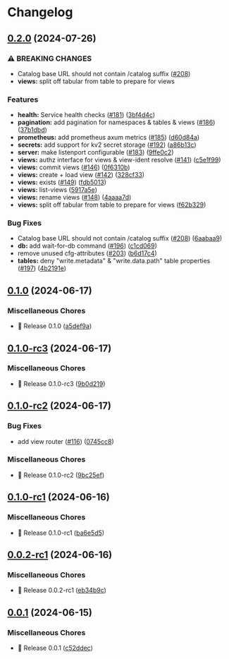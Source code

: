 # Changelog

## [0.2.0](https://github.com/hansetag/iceberg-catalog/compare/v0.1.0...v0.2.0) (2024-07-26)


### ⚠ BREAKING CHANGES

* Catalog base URL should not contain /catalog suffix ([#208](https://github.com/hansetag/iceberg-catalog/issues/208))
* **views:** split off tabular from table to prepare for views

### Features

* **health:** Service health checks ([#181](https://github.com/hansetag/iceberg-catalog/issues/181)) ([3bf4d4c](https://github.com/hansetag/iceberg-catalog/commit/3bf4d4c99e09b3ae90ea1b4a9aba5136300df514))
* **pagination:** add pagination for namespaces & tables & views ([#186](https://github.com/hansetag/iceberg-catalog/issues/186)) ([37b1dbd](https://github.com/hansetag/iceberg-catalog/commit/37b1dbd3fdd16c79e9f981d29c3842d7d7140564))
* **prometheus:** add prometheus axum metrics ([#185](https://github.com/hansetag/iceberg-catalog/issues/185)) ([d60d84a](https://github.com/hansetag/iceberg-catalog/commit/d60d84aebf26052a72e26ff6350d9636d4865009))
* **secrets:** add support for kv2 secret storage ([#192](https://github.com/hansetag/iceberg-catalog/issues/192)) ([a86b13c](https://github.com/hansetag/iceberg-catalog/commit/a86b13c5020cd52073608c74dacc86eff7e1bb60))
* **server:** make listenport configurable ([#183](https://github.com/hansetag/iceberg-catalog/issues/183)) ([9ffe0c2](https://github.com/hansetag/iceberg-catalog/commit/9ffe0c2e2c78b178bcb3900ed4d6a246e4eaeacb))
* **views:** authz interface for views & view-ident resolve ([#141](https://github.com/hansetag/iceberg-catalog/issues/141)) ([c5e1f99](https://github.com/hansetag/iceberg-catalog/commit/c5e1f99eba7244bdca9c37a42c3fe36f47c117a0))
* **views:** commit views ([#146](https://github.com/hansetag/iceberg-catalog/issues/146)) ([0f6310b](https://github.com/hansetag/iceberg-catalog/commit/0f6310b2486cc608af6844c35be7a45ebeb998cd))
* **views:** create + load view ([#142](https://github.com/hansetag/iceberg-catalog/issues/142)) ([328cf33](https://github.com/hansetag/iceberg-catalog/commit/328cf33cf268cdbb7df2f185ed228291e509d6ab))
* **views:** exists ([#149](https://github.com/hansetag/iceberg-catalog/issues/149)) ([fdb5013](https://github.com/hansetag/iceberg-catalog/commit/fdb501326f72734a7faafc685402ef7d12e1189c))
* **views:** list-views ([5917a5e](https://github.com/hansetag/iceberg-catalog/commit/5917a5e853e1a3c03f47cbad9152b74f9b88e9fa))
* **views:** rename views ([#148](https://github.com/hansetag/iceberg-catalog/issues/148)) ([4aaaa7d](https://github.com/hansetag/iceberg-catalog/commit/4aaaa7d6f727388c43a8ecc6f307a261b74abbef))
* **views:** split off tabular from table to prepare for views ([f62b329](https://github.com/hansetag/iceberg-catalog/commit/f62b3292e5fd9951dd20c6a48432e16c337db7a5))


### Bug Fixes

* Catalog base URL should not contain /catalog suffix ([#208](https://github.com/hansetag/iceberg-catalog/issues/208)) ([6aabaa9](https://github.com/hansetag/iceberg-catalog/commit/6aabaa97b1f8531830dd512c9a61c461c3f05b7f))
* **db:** add wait-for-db command ([#196](https://github.com/hansetag/iceberg-catalog/issues/196)) ([c1cd069](https://github.com/hansetag/iceberg-catalog/commit/c1cd069d773906a4c647dcc007c50b0aa6929c29))
* remove unused cfg-attributes ([#203](https://github.com/hansetag/iceberg-catalog/issues/203)) ([b6d17c4](https://github.com/hansetag/iceberg-catalog/commit/b6d17c4bbdef073962fd220faf4a632f4a64e541))
* **tables:** deny "write.metadata" & "write.data.path" table properties  ([#197](https://github.com/hansetag/iceberg-catalog/issues/197)) ([4b2191e](https://github.com/hansetag/iceberg-catalog/commit/4b2191e58439ce99a5420f411a121a2ba89a0698))

## [0.1.0](https://github.com/hansetag/iceberg-catalog/compare/v0.1.0-rc3...v0.1.0) (2024-06-17)


### Miscellaneous Chores

* 🚀 Release 0.1.0 ([a5def9a](https://github.com/hansetag/iceberg-catalog/commit/a5def9a527aa615779b60fe8fc5a18aaa47f33ee))

## [0.1.0-rc3](https://github.com/hansetag/iceberg-catalog/compare/v0.1.0-rc2...v0.1.0-rc3) (2024-06-17)


### Miscellaneous Chores

* 🚀 Release 0.1.0-rc3 ([9b0d219](https://github.com/hansetag/iceberg-catalog/commit/9b0d219e865dce85803fc93da7233e92d3e8b4b8))

## [0.1.0-rc2](https://github.com/hansetag/iceberg-catalog/compare/v0.1.0-rc1...v0.1.0-rc2) (2024-06-17)


### Bug Fixes

* add view router ([#116](https://github.com/hansetag/iceberg-catalog/issues/116)) ([0745cc8](https://github.com/hansetag/iceberg-catalog/commit/0745cc85e16974c05adc3b158f5cb04c9dd54ac4))


### Miscellaneous Chores

* 🚀 Release 0.1.0-rc2 ([9bc25ef](https://github.com/hansetag/iceberg-catalog/commit/9bc25ef2b44d6c29556a5d0913c076904b1cb010))

## [0.1.0-rc1](https://github.com/hansetag/iceberg-catalog/compare/v0.0.2-rc1...v0.1.0-rc1) (2024-06-16)


### Miscellaneous Chores

* 🚀 Release 0.1.0-rc1 ([ba6e5d5](https://github.com/hansetag/iceberg-catalog/commit/ba6e5d5c8a59cb1da5b61dd559c783998559debf))

## [0.0.2-rc1](https://github.com/hansetag/iceberg-catalog/compare/v0.0.1...v0.0.2-rc1) (2024-06-16)


### Miscellaneous Chores

* 🚀 Release 0.0.2-rc1 ([eb34b9c](https://github.com/hansetag/iceberg-catalog/commit/eb34b9cd613bb2d72d4a9b33b103d36c7649bd57))

## [0.0.1](https://github.com/hansetag/iceberg-catalog/compare/v0.0.0...v0.0.1) (2024-06-15)


### Miscellaneous Chores

* 🚀 Release 0.0.1 ([c52ddec](https://github.com/hansetag/iceberg-catalog/commit/c52ddec7520ec16ed0b6f70c5e3108a7d8a35665))
